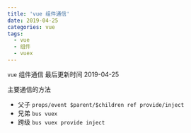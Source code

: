 ```yaml
---
title: 'vue 组件通信'
date: 2019-04-25
categories: vue
tags:
  - vue
  - 组件
  - vuex
---
```


`vue` 组件通信
最后更新时间 2019-04-25

<!-- more -->

主要通信的方法

- 父子 `props/event $parent/$children ref provide/inject`
- 兄弟 `bus vuex`
- 跨级 `bus vuex provide inject`
